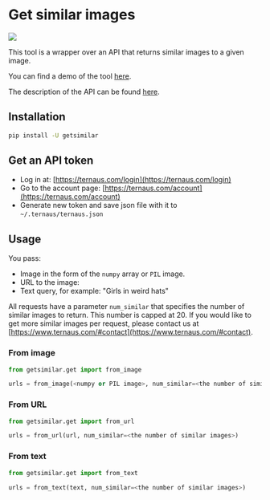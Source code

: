 # Get similar images
![](https://habrastorage.org/webt/5v/aj/x3/5vajx3dlf6fh8nnikka17wz_foc.jpeg)

This tool is a wrapper over an API that returns similar images to a given image.

You can find a demo of the tool [here](https://ternaus.com/).


The description of the API can be found [here](https://ternaus.com/api).

## Installation

```bash
pip install -U getsimilar
```

## Get an API token
* Log in at: [https://ternaus.com/login](https://ternaus.com/login)
* Go to the account page: [https://ternaus.com/account](https://ternaus.com/account)
* Generate new token and save json file with it to `~/.ternaus/ternaus.json`

## Usage
You pass:
* Image in the form of the `numpy` array or `PIL` image.
* URL to the image:
* Text query, for example: "Girls in weird hats"

All requests have a parameter `num_similar` that specifies the number of similar images to return.
This number is capped at 20. If you would like to get more similar images per request, please contact us at [https://www.ternaus.com/#contact](https://www.ternaus.com/#contact).

### From image

```python
from getsimilar.get import from_image

urls = from_image(<numpy or PIL image>, num_similar=<the number of similar images>)
```

### From URL

```python
from getsimilar.get import from_url

urls = from_url(url, num_similar=<the number of similar images>)
```

### From text

```python
from getsimilar.get import from_text

urls = from_text(text, num_similar=<the number of similar images>)
```
